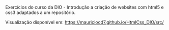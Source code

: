 Exercícios do curso da DIO - Introdução a criação de websites com html5 e css3 adaptados a um repositório.

 Visualização disponível em: https://mauriciocd7.github.io/HtmlCss_DIO/src/
